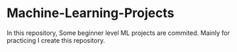 # Machine-Learning-Projects
In this repository, Some beginner level ML projects are commited. Mainly for practicing I create this repository.
